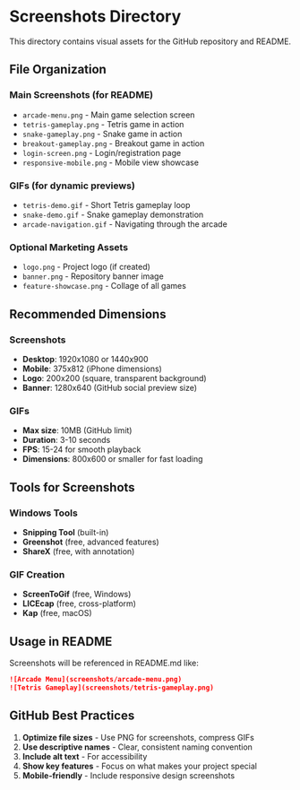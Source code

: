 # Screenshots Directory

This directory contains visual assets for the GitHub repository and README.

## File Organization

### Main Screenshots (for README)
- `arcade-menu.png` - Main game selection screen
- `tetris-gameplay.png` - Tetris game in action
- `snake-gameplay.png` - Snake game in action
- `breakout-gameplay.png` - Breakout game in action
- `login-screen.png` - Login/registration page
- `responsive-mobile.png` - Mobile view showcase

### GIFs (for dynamic previews)
- `tetris-demo.gif` - Short Tetris gameplay loop
- `snake-demo.gif` - Snake gameplay demonstration
- `arcade-navigation.gif` - Navigating through the arcade

### Optional Marketing Assets
- `logo.png` - Project logo (if created)
- `banner.png` - Repository banner image
- `feature-showcase.png` - Collage of all games

## Recommended Dimensions

### Screenshots
- **Desktop**: 1920x1080 or 1440x900
- **Mobile**: 375x812 (iPhone dimensions)
- **Logo**: 200x200 (square, transparent background)
- **Banner**: 1280x640 (GitHub social preview size)

### GIFs
- **Max size**: 10MB (GitHub limit)
- **Duration**: 3-10 seconds
- **FPS**: 15-24 for smooth playback
- **Dimensions**: 800x600 or smaller for fast loading

## Tools for Screenshots

### Windows Tools
- **Snipping Tool** (built-in)
- **Greenshot** (free, advanced features)
- **ShareX** (free, with annotation)

### GIF Creation
- **ScreenToGif** (free, Windows)
- **LICEcap** (free, cross-platform)
- **Kap** (free, macOS)

## Usage in README

Screenshots will be referenced in README.md like:
```markdown
![Arcade Menu](screenshots/arcade-menu.png)
![Tetris Gameplay](screenshots/tetris-gameplay.png)
```

## GitHub Best Practices

1. **Optimize file sizes** - Use PNG for screenshots, compress GIFs
2. **Use descriptive names** - Clear, consistent naming convention
3. **Include alt text** - For accessibility
4. **Show key features** - Focus on what makes your project special
5. **Mobile-friendly** - Include responsive design screenshots
